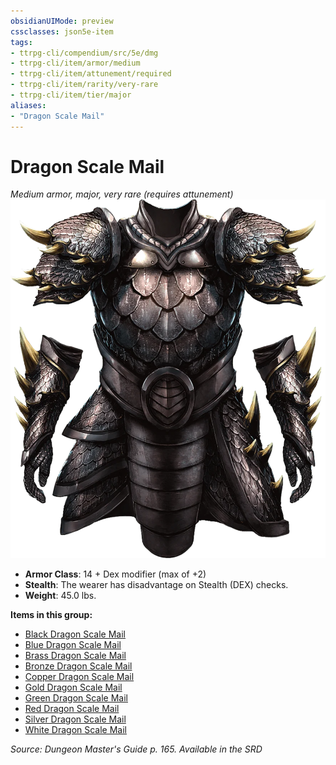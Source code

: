 ```yaml
---
obsidianUIMode: preview
cssclasses: json5e-item
tags:
- ttrpg-cli/compendium/src/5e/dmg
- ttrpg-cli/item/armor/medium
- ttrpg-cli/item/attunement/required
- ttrpg-cli/item/rarity/very-rare
- ttrpg-cli/item/tier/major
aliases: 
- "Dragon Scale Mail"
---
```

# Dragon Scale Mail
*Medium armor, major, very rare (requires attunement)*  
![](/CLI/items/img/dragon-scale-mail.webp#right)

- **Armor Class**: 14 + Dex modifier (max of +2)
- **Stealth**: The wearer has disadvantage on Stealth (DEX) checks.
- **Weight**: 45.0 lbs.

**Items in this group:**

- [Black Dragon Scale Mail](/CLI/items/black-dragon-scale-mail.md)
- [Blue Dragon Scale Mail](/CLI/items/blue-dragon-scale-mail.md)
- [Brass Dragon Scale Mail](/CLI/items/brass-dragon-scale-mail.md)
- [Bronze Dragon Scale Mail](/CLI/items/bronze-dragon-scale-mail.md)
- [Copper Dragon Scale Mail](/CLI/items/copper-dragon-scale-mail.md)
- [Gold Dragon Scale Mail](/CLI/items/gold-dragon-scale-mail.md)
- [Green Dragon Scale Mail](/CLI/items/green-dragon-scale-mail.md)
- [Red Dragon Scale Mail](/CLI/items/red-dragon-scale-mail.md)
- [Silver Dragon Scale Mail](/CLI/items/silver-dragon-scale-mail.md)
- [White Dragon Scale Mail](/CLI/items/white-dragon-scale-mail.md)

*Source: Dungeon Master's Guide p. 165. Available in the <span title='Systems Reference Document (5.1)'>SRD</span>*